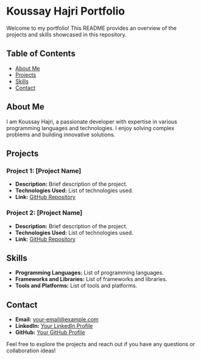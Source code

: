 # Koussay Hajri Portfolio

Welcome to my portfolio! This README provides an overview of the projects and skills showcased in this repository.

## Table of Contents
- [About Me](#about-me)
- [Projects](#projects)
- [Skills](#skills)
- [Contact](#contact)

## About Me
I am Koussay Hajri, a passionate developer with expertise in various programming languages and technologies. I enjoy solving complex problems and building innovative solutions.

## Projects
### Project 1: [Project Name]
- **Description:** Brief description of the project.
- **Technologies Used:** List of technologies used.
- **Link:** [GitHub Repository](#)

### Project 2: [Project Name]
- **Description:** Brief description of the project.
- **Technologies Used:** List of technologies used.
- **Link:** [GitHub Repository](#)

## Skills
- **Programming Languages:** List of programming languages.
- **Frameworks and Libraries:** List of frameworks and libraries.
- **Tools and Platforms:** List of tools and platforms.

## Contact
- **Email:** [your-email@example.com](mailto:your-email@example.com)
- **LinkedIn:** [Your LinkedIn Profile](#)
- **GitHub:** [Your GitHub Profile](#)

Feel free to explore the projects and reach out if you have any questions or collaboration ideas!
